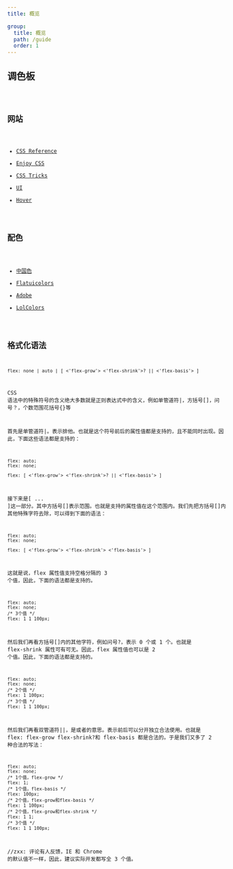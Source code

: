 ```yaml
---
title: 概览

group:
  title: 概览
  path: /guide
  order: 1
---
```


## 调色板

<code src="./demo/Palette.tsx" inline />

## 网站

- [CSS Reference](https://cssreference.io/typography/)
- [Enjoy CSS](https://enjoycss.com/)
- [CSS Tricks](https://css-tricks.com/)
- [UI](https://coderthemes.com/hyper/saas/maps-google.html)
- [Hover](https://github.com/IanLunn/Hover)

## 配色

- [中国色](http://zhongguose.com/#baochunhong)
- [Flatuicolors](https://flatuicolors.com/)
- [Adobe](https://color.adobe.com/create/)
- [LolColors](http://www.lolcolors.com)

## 格式化语法

```
flex: none | auto | [ <'flex-grow'> <'flex-shrink'>? || <'flex-basis'> ]
```

CSS 语法中的特殊符号的含义绝大多数就是正则表达式中的含义，例如单管道符|，方括号[]，问号？，个数范围花括号{}等

首先是单管道符|。表示排他。也就是这个符号前后的属性值都是支持的，且不能同时出现。因此，下面这些语法都是支持的：

```
flex: auto;
flex: none;

flex: [ <'flex-grow'> <'flex-shrink'>? || <'flex-basis'> ]
```

接下来是[ ... ]这一部分。其中方括号[]表示范围。也就是支持的属性值在这个范围内。我们先把方括号[]内其他特殊字符去除，可以得到下面的语法：

```
flex: auto;
flex: none;

flex: [ <'flex-grow'> <'flex-shrink'> <'flex-basis'> ]
```

这就是说，flex 属性值支持空格分隔的 3 个值，因此，下面的语法都是支持的。

```
flex: auto;
flex: none;
/* 3个值 */
flex: 1 1 100px;
```

然后我们再看方括号[]内的其他字符，例如问号?，表示 0 个或 1 个。也就是 flex-shrink 属性可有可无。因此，flex 属性值也可以是 2 个值。因此，下面的语法都是支持的。

```
flex: auto;
flex: none;
/* 2个值 */
flex: 1 100px;
/* 3个值 */
flex: 1 1 100px;
```

然后我们再看双管道符||，是或者的意思。表示前后可以分开独立合法使用。也就是 flex: flex-grow flex-shrink?和 flex-basis 都是合法的。于是我们又多了 2 种合法的写法：

```
flex: auto;
flex: none;
/* 1个值，flex-grow */
flex: 1;
/* 1个值，flex-basis */
flex: 100px;
/* 2个值，flex-grow和flex-basis */
flex: 1 100px;
/* 2个值，flex-grow和flex-shrink */
flex: 1 1;
/* 3个值 */
flex: 1 1 100px;
```

//zxx: 评论有人反馈，IE 和 Chrome 的默认值不一样，因此，建议实际开发都写全 3 个值。
